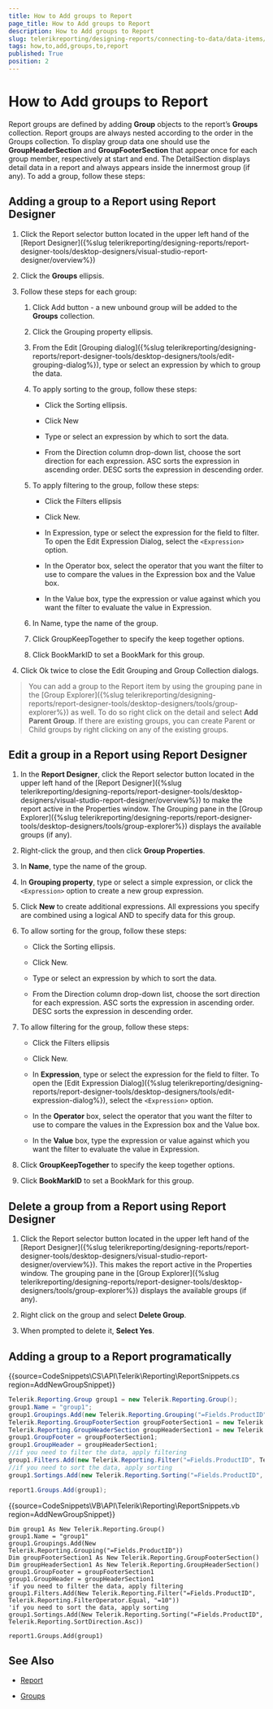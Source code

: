 ```yaml
---
title: How to Add groups to Report
page_title: How to Add groups to Report 
description: How to Add groups to Report
slug: telerikreporting/designing-reports/connecting-to-data/data-items/grouping-data/how-to-add-groups-to-report
tags: how,to,add,groups,to,report
published: True
position: 2
---
```


# How to Add groups to Report

Report groups are defined by adding __Group__ objects to the report’s __Groups__ collection. Report groups are always nested according to the order in the Groups collection. To display group data one should use the __GroupHeaderSection__  and __GroupFooterSection__ that appear once for each group member, respectively at start and end. The DetailSection displays detail data in a report and always appears inside the innermost group (if any). To add a group, follow these steps:

## Adding a group to a Report using Report Designer

1. Click the Report selector button located in the upper left hand of the [Report Designer]({%slug telerikreporting/designing-reports/report-designer-tools/desktop-designers/visual-studio-report-designer/overview%})

1. Click the __Groups__ ellipsis.

1. Follow these steps for each group:

   1. Click Add button - a new unbound group will be added to the __Groups__ collection. 
                        
   1. Click the Grouping property ellipsis. 
                          
   1. From the Edit [Grouping dialog]({%slug telerikreporting/designing-reports/report-designer-tools/desktop-designers/tools/edit-grouping-dialog%}), type or select an expression by which to group the data. 
                        
   1. To apply sorting to the group, follow these steps:
                          
       + Click the Sorting ellipsis.
                                   
       + Click New
                                 
       + Type or select an expression by which to sort the data. 
                                 
       + From the Direction column drop-down list, choose the sort direction for each expression. ASC sorts the expression in ascending order. DESC sorts the expression in descending order.
                             
   1. To apply filtering to the group, follow these steps:
                          
       + Click the Filters ellipsis 
                                     
       + Click New. 
                                    
       + In Expression, type or select the expression for the field to filter. To open the Edit Expression Dialog, select the ```<Expression>``` option.
                                     
       + In the Operator box, select the operator that you want the filter to use to compare the values in the Expression box and the Value box. 
                                     
       + In the Value box, type the expression or value against which you want the filter to evaluate the value in Expression.
                                 
   1. In Name, type the name of the group. 
                      
   1. Click GroupKeepTogether to specify the keep together options. 
                      
   1. Click BookMarkID to set a BookMark for this group.
                      
1. Click Ok twice to close the Edit Grouping and Group Collection dialogs.

> You can add a group to the Report item by using the grouping pane in the [Group Explorer]({%slug telerikreporting/designing-reports/report-designer-tools/desktop-designers/tools/group-explorer%}) as well. To do so right click on the detail and select  __Add Parent Group__. If there are existing groups, you can create Parent or Child groups by right clicking on any of the existing groups. 

## Edit a group in a Report using Report Designer

1. In the __Report Designer__, click the Report selector button located in the upper left hand of the [Report Designer]({%slug telerikreporting/designing-reports/report-designer-tools/desktop-designers/visual-studio-report-designer/overview%}) to make the report active in the Properties window. The Grouping pane in the [Group Explorer]({%slug telerikreporting/designing-reports/report-designer-tools/desktop-designers/tools/group-explorer%}) displays the available groups (if any).
              
1. Right-click the group, and then click __Group Properties__. 
              
1. In __Name__, type the name of the group. 
              
1. In __Grouping property__, type or select a simple expression, or click the ```<Expression>``` option to create a new group expression. 
              
1. Click __New__  to create additional expressions. All expressions you specify are combined using a logical AND to specify data for this group. 
              
1. To allow sorting for the group, follow these steps:
                  
   + Click the Sorting ellipsis.
                      
   + Click New. 
                      
   + Type or select an expression by which to sort the data. 
                      
   + From the Direction column drop-down list, choose the sort direction for each expression. ASC sorts the expression in ascending order. DESC sorts the expression in descending order.
                      
1. To allow filtering for the group, follow these steps: 
                  
   + Click the Filters ellipsis 
                      
   + Click New.
                      
   + In __Expression__, type or select the expression for the field to filter. To open the [Edit Expression Dialog]({%slug telerikreporting/designing-reports/report-designer-tools/desktop-designers/tools/edit-expression-dialog%}), select the ```<Expression>``` option. 
                      
   + In the __Operator__ box, select the operator that you want the filter to use to compare the values in the Expression box and the Value box. 
                      
   + In the __Value__ box, type the expression or value against which you want the filter to evaluate the value in Expression.
                      
1. Click __GroupKeepTogether__ to specify the keep together options.
              
1. Click __BookMarkID__ to set a BookMark for this group.
              
## Delete a group from a Report using Report Designer

1. Click the Report selector button located in the upper left hand of the [Report Designer]({%slug telerikreporting/designing-reports/report-designer-tools/desktop-designers/visual-studio-report-designer/overview%}). This makes the report active in the Properties window. The grouping pane in the [Group Explorer]({%slug telerikreporting/designing-reports/report-designer-tools/desktop-designers/tools/group-explorer%}) displays the available groups (if any).
              
1. Right click on the group and select __Delete Group__.
              
1. When prompted to delete it, __Select Yes__. 
              

## Adding a group to a Report programatically

{{source=CodeSnippets\CS\API\Telerik\Reporting\ReportSnippets.cs region=AddNewGroupSnippet}}
````C#
Telerik.Reporting.Group group1 = new Telerik.Reporting.Group();
group1.Name = "group1";
group1.Groupings.Add(new Telerik.Reporting.Grouping("=Fields.ProductID"));
Telerik.Reporting.GroupFooterSection groupFooterSection1 = new Telerik.Reporting.GroupFooterSection();
Telerik.Reporting.GroupHeaderSection groupHeaderSection1 = new Telerik.Reporting.GroupHeaderSection();
group1.GroupFooter = groupFooterSection1;
group1.GroupHeader = groupHeaderSection1;
//if you need to filter the data, apply filtering
group1.Filters.Add(new Telerik.Reporting.Filter("=Fields.ProductID", Telerik.Reporting.FilterOperator.Equal, "=10"));
//if you need to sort the data, apply sorting
group1.Sortings.Add(new Telerik.Reporting.Sorting("=Fields.ProductID", Telerik.Reporting.SortDirection.Asc));

report1.Groups.Add(group1);
````
{{source=CodeSnippets\VB\API\Telerik\Reporting\ReportSnippets.vb region=AddNewGroupSnippet}}
````VB
Dim group1 As New Telerik.Reporting.Group()
group1.Name = "group1"
group1.Groupings.Add(New Telerik.Reporting.Grouping("=Fields.ProductID"))
Dim groupFooterSection1 As New Telerik.Reporting.GroupFooterSection()
Dim groupHeaderSection1 As New Telerik.Reporting.GroupHeaderSection()
group1.GroupFooter = groupFooterSection1
group1.GroupHeader = groupHeaderSection1
'if you need to filter the data, apply filtering
group1.Filters.Add(New Telerik.Reporting.Filter("=Fields.ProductID", Telerik.Reporting.FilterOperator.Equal, "=10"))
'if you need to sort the data, apply sorting
group1.Sortings.Add(New Telerik.Reporting.Sorting("=Fields.ProductID", Telerik.Reporting.SortDirection.Asc))

report1.Groups.Add(group1)
````

## See Also

 * [Report](/reporting/api/Telerik.Reporting.Report) 

 * [Groups](/reporting/api/Telerik.Reporting.Report#Telerik_Reporting_Report_Groups) 

